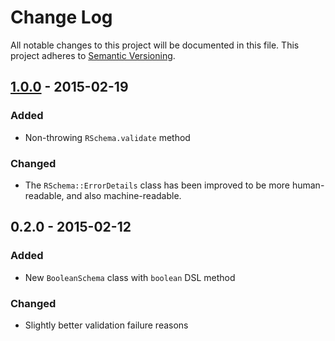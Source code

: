 # Change Log
All notable changes to this project will be documented in this file.
This project adheres to [Semantic Versioning](http://semver.org/).

## [1.0.0] - 2015-02-19
### Added
- Non-throwing `RSchema.validate` method

### Changed
- The `RSchema::ErrorDetails` class has been improved to be more
  human-readable, and also machine-readable.

## 0.2.0 - 2015-02-12
### Added
- New `BooleanSchema` class with `boolean` DSL method

### Changed
- Slightly better validation failure reasons

[1.0.0]: https://github.com/tomdalling/rschema/compare/v0.2.0...v1.0.0

